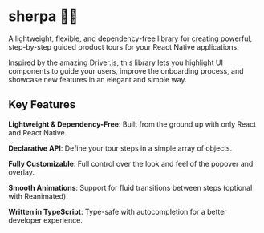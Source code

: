 # sherpa 🧭✨

A lightweight, flexible, and dependency-free library for creating powerful, step-by-step guided product tours for your React Native applications.

Inspired by the amazing Driver.js, this library lets you highlight UI components to guide your users, improve the onboarding process, and showcase new features in an elegant and simple way.

## Key Features
**Lightweight & Dependency-Free**: Built from the ground up with only React and React Native.

**Declarative API**: Define your tour steps in a simple array of objects.

**Fully Customizable**: Full control over the look and feel of the popover and overlay.

**Smooth Animations**: Support for fluid transitions between steps (optional with Reanimated).

**Written in TypeScript**: Type-safe with autocompletion for a better developer experience.
